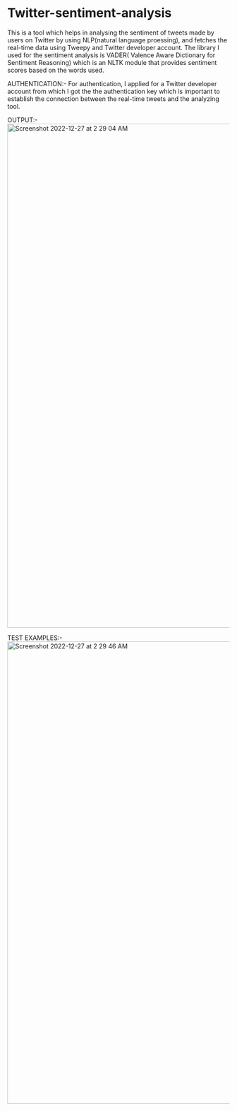 # Twitter-sentiment-analysis
This is a tool which helps in analysing the sentiment of tweets made by users on Twitter by using NLP(natural language proessing), and fetches the real-time data using Tweepy and Twitter developer account. The library I used for the sentiment analysis is VADER( Valence Aware Dictionary for Sentiment Reasoning) which is an NLTK module that provides sentiment scores based on the words used.

AUTHENTICATION:-
For authentication, I applied for a Twitter developer account from which I got the the authentication key which is important to establish the connection between the real-time tweets and the analyzing tool.

OUTPUT:-
<img width="1142" alt="Screenshot 2022-12-27 at 2 29 04 AM" src="https://user-images.githubusercontent.com/78745855/209583032-6ab817c9-9fd6-4e4e-8147-1926917d23cd.png">

TEST EXAMPLES:-
<img width="1047" alt="Screenshot 2022-12-27 at 2 29 46 AM" src="https://user-images.githubusercontent.com/78745855/209583070-a4e59d72-83db-4e4d-bb4d-d82b8b5a35fa.png">


